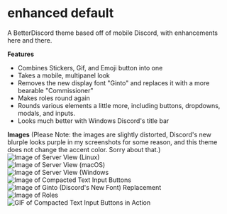 # enhanced default
A BetterDiscord theme based off of mobile Discord, with enhancements here and there.

**Features**
- Combines Stickers, Gif, and Emoji button into one
- Takes a mobile, multipanel look
- Removes the new display font "Ginto" and replaces it with a more bearable "Commissioner"
- Makes roles round again
- Rounds various elements a little more, including buttons, dropdowns, modals, and inputs.
- Looks much better with Windows Discord's title bar

**Images**
(Please Note: the images are slightly distorted, Discord's new blurple looks purple in my screenshots for some reason, and this theme does not change the accent color. Sorry about that.)
![Image of Server View (Linux)](https://i.imgur.com/ATcGNv2.png)  
![Image of Server View (macOS)](https://i.imgur.com/Vxmj8RZ.png)  
![Image of Server View (Windows](https://i.imgur.com/QjPPFxA.png)  
![Image of Compacted Text Input Buttons](https://i.imgur.com/iw3Uqvb.png)  
![Image of Ginto (Discord's New Font) Replacement](https://i.imgur.com/p9dKG6D.png)  
![Image of Roles](https://i.imgur.com/wwuC2EB.png)  
![GIF of Compacted Text Input Buttons in Action](https://cdn.discordapp.com/attachments/859147326055251988/876711068553072650/video0.gif)  
